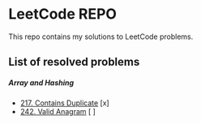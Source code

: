 # LeetCode REPO
 
This repo contains my solutions to LeetCode problems. 

## List of resolved problems

##### Array and Hashing
- [217. Contains Duplicate](array-and-hashing/217_Contains_Duplicate.py) [x]
- [242. Valid Anagram](array-and-hashing/242_Valid_Anagram.py) [ ]